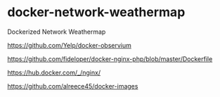 # docker-network-weathermap
Dockerized Network Weathermap

https://github.com/Yelp/docker-observium

https://github.com/fideloper/docker-nginx-php/blob/master/Dockerfile

https://hub.docker.com/_/nginx/

https://github.com/alreece45/docker-images